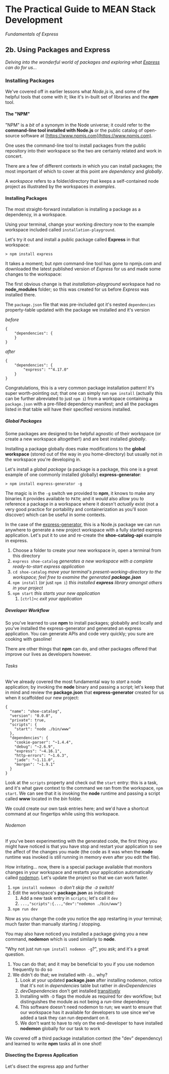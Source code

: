 # The Practical Guide to MEAN Stack Development

*Fundamentals of Express*

## 2b. Using Packages and Express

*Delving into the wonderful world of packages and exploring what [Express](https://expressjs.com/) can do for us...*

### Installing Packages

We've covered off in earlier lessons what *Node.js* is, and some of the helpful tools that come with it; like it's in-built set of libraries and the ***npm*** tool.

#### The "NPM"

"NPM" is a *bit* of a synonym in the Node universe; it could refer to the **command-line tool installed with Node.js** or the public catalog of open-source software at [https://www.npmjs.com](https://www.npmjs.com).

One uses the command-line tool to install packages from the public repository into their workspace so the two are certainly related and work in concert.

There are a few of different contexts in which you can install packages; the most important of which to cover at this point are *dependency* and *globally*.

A *workspace* refers to a folder/directory that keeps a self-contained node project as illustrated by the workspaces in *examples*.

#### Installing Packages

The most straight-forward installation is installing a package as a dependency, in a workspace.

Using your terminal, change your working directory now to the example workspace included called `installation-playground`.

Let's try it out and install a public package called **Express** in that workspace:

```
> npm install express
```

It takes a moment; but *npm* command-line tool has gone to npmjs.com and downloaded the latest published version of *Express* for us and made some changes to the workspace:

The first obvious change is that *installation-playground* workspace had no **node_modules** folder; so this was created for us before *Express* was installed there.

The `package.json` file that was pre-included got it's nested `dependencies` property-table updated with the package we installed and it's version

*before*

```
{
    "dependencies": {
    }
}
```

*after*

```
{
    "dependencies": {
        "express": "^4.17.0"
    }
}
```

Congratulations, this is a very common package installation pattern!  It's super worth-pointing out; that one can simply run `npm install` (actually this can be further abreviated to just `npm i`) from a workspace containing a `package.json` with a pre-filled dependency manifest; and all the packages listed in that table will have their specified versions installed.

##### Global Packages

Some packages are designed to be helpful agnostic of their workspace (or create a new workspace altogether!) and are best installed *globally*.

Installing a package globally does make modifications to the **global workspace** (stored out of the way in you home-directory) but usually not in the workspace you're developing in.

Let's install a *global package* (a package is a package, this one is a great example of one commonly installed globally) **express-generator**:

```
> npm install express-generator -g
```

The magic is in the `-g` switch we provided to **npm**, it knows to make any binaries it provides available to `PATH`; and it *would* also allow you to reference a package in a workspace where it doesn't *actually* exist (not a very good practice for portability and containerization as you'll soon discover) which can be useful in some contexts.

In the case of the [express-generator](https://expressjs.com/en/starter/generator.html), this is a Node.js package we can run anywhere to generate a new project workspace with a fully started express application.  Let's put it to use and re-create the **shoe-catalog-api** example in express.

1. Choose a folder to create your new workspace in, open a terminal from this directory
2. `express shoe-catalog` *generates a new workspace with a complete ready-to-start express application*
3. `cd shoe-catalog` *move your terminal's present-working-directory to the workspace; feel free to examine the generated **package.json***
4. `npm install` (or just `npm i`) *this installed **express** library amongst others in your project*
5. `npm start` *this starts your new application*
   1. `[ctrl]+c` *exit your application*

##### Developer Workflow

So you've learned to use **npm** to install packages; globablly and locally and you've installed the express-generator and generated an express application.  You can generate APIs and code very quickly; you sure are cooking with gasoline!

There are other things that **npm** can do, and other packages offered that improve our lives as developers however.

###### Tasks

We've already covered the most fundamental way to *start* a node application; by invoking the **node** binary and passing a script; let's keep that in mind and review the **package.json** that **express-generator** created for us when it scaffolded our new project:

```
{
  "name": "shoe-catalog",
  "version": "0.0.0",
  "private": true,
  "scripts": {
    "start": "node ./bin/www"
  },
  "dependencies": {
    "cookie-parser": "~1.4.4",
    "debug": "~2.6.9",
    "express": "~4.16.1",
    "http-errors": "~1.6.3",
    "jade": "~1.11.0",
    "morgan": "~1.9.1"
  }
}
```

Look at the `scripts` property and check out the `start` entry: this is a task, and it's what gave context to the command we ran from the workspace, `npm start`.  We can see that it is invoking the **node** runtime and passing a script called **www** located in the *bin* folder.

We could create our own task entries here; and we'd have a shortcut command at our fingertips while using this workspace.

###### Nodemon

If you've been experimenting with the generated code, the first thing you might have noticed is that you have stop and restart your application to see the affect of the changes you made (the code as it was when the **node** runtime was invoked is still running in memory even after you edit the file).

How irritating... now, there is a special package available that monitors changes in your workspace and restarts your application automatically called [nodemon](https://www.npmjs.com/package/nodemon).  Let's update the project so that we can work faster.

1. `npm install nodemon -D` *don't skip the `-D` switch!*
2. Edit the workspace's **package.json** as indicated:
   1. Add a new task entry in `scripts`; let's call it `dev`
   2. `...,"scripts":{...,"dev":"nodemon ./bin/www"}`
3. `npm run dev`

Now as you change the code you notice the app restarting in your terminal; much faster than manually starting / stopping.

You may also have noticed you installed a package giving you a new command, **nodemon** which is used similarly to **node**.

"Why not just run `npm install nodemon -g`?", you ask; and it's a great question.

1. You can do that; and it may be beneficial to you if you use nodemon frequently to do so
2. We didn't do that; we installed with `-D`... why?
   1. Look at your updated **package.json** after installing nodemon, notice that it's not in *dependencies* table but rather in *devDependencies*
   2. *devDependencies* don't get installed [transitively](https://lexi-lambda.github.io/blog/2016/08/24/understanding-the-npm-dependency-model/)
   3. Installing with `-D` flags the module as required for dev workflow; but distinguishes the module as not being a *run-time* dependency
   4. This software doesn't need nodemon to run; we want to ensure that our workspace has it available for developers to use since we've added a task they can run dependant on it.
   5. We don't want to have to rely on the end-developer to have installed **nodemon** globally for our task to work

We covered off a third package installation context (the "dev" dependency) and learned to write **npm** tasks all in one shot!

#### Disecting the Express Application

Let's disect the express app and further